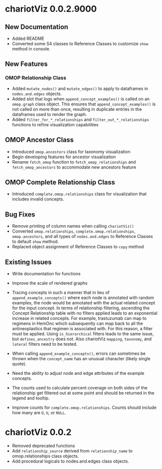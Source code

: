 # chariotViz 0.0.2.9000   

## New Documentation  

* Added README  
* Converted some S4 classes to Reference Classes to customize `show` method 
in console.  

## New Features  

### OMOP Relationship Class  

* Added `mutate_nodes()` and `mutate_edges()` to apply to dataframes in `nodes.and.edges` 
objects.  
* Added slot that logs when `append_concept_examples()` is called on an `omop.graph` class object. This 
ensures that `append_concept_examples()` is not called on more than once, resulting in duplicate entries 
in the dataframes used to render the graph.  
* Added `filter_for_*_relationships` and `filter_out_*_relationships` functions to 
refine visualization capabilities  

## OMOP Ancestor Class 

* Introduced `omop.ancestors` class for taxonomy visualization  
* Begin developing features for ancestor visualization   
* Rename `fetch_omop` function to `fetch_omop_relationships` and `fetch_omop_ancestors` 
to accommodate new ancestors feature  


## OMOP Complete Relationship Class  

* Introduced `complete.omop.relationships` class for visualization that includes invalid concepts.  



## Bug Fixes    

* Remove printing of column names when calling `chariotViz()`  
* Converted `omop.relationships`, `complete.omop.relationships`, `omop.ancestors`, 
and all types of `nodes.and.edges` to Reference Classes to default `show` method.  
* Replaced object assignment of Reference Classes to `copy` method  



## Existing Issues  

* Write documentation for functions  
* Improve the scale of rendered graphs  
* Tracing concepts in such a manner that in lieu of `append_example_concepts()` where 
each node is annotated with random examples, the node would be annotated with the actual 
related concept for the input concept.  In terms of relationship filtering, ascending 
the Concept Relationship table with no filters applied leads to an exponential increase in 
related concepts. For example, trastuzumab can map to regimens in HemOnc which subsequently 
can map back to all the antineoplastics that regimen is associated with. For this reason, 
a filter must be applied. Using `is_hierarchical` filters leads to the same issue, but 
`defines_ancestry` does not. Also chariotViz `mapping`, `taxonomy`, and `lateral` filters 
need to be tested.   
* When calling `append_example_concepts()`, errors can sometimes be thrown when the `concept_name` 
has an unusual character (likely single quote).  

* Need the ability to adjust node and edge attributes of the example concepts. 

* The counts used to calculate percent coverage on both sides of the relationship get 
filtered out at some point and should be returned in the legend and tooltip.  

* Improve counts for `complete.omop.relationships`. Counts should include how many are `D`, `U`, 
or `NULL`.  


# chariotViz 0.0.2

* Removed deprecated functions  
* Add `relationship_source` derived from `relationship_name` to omop.relationships 
class objects.  
* Add procedural logicals to nodes.and.edges class objects.  



